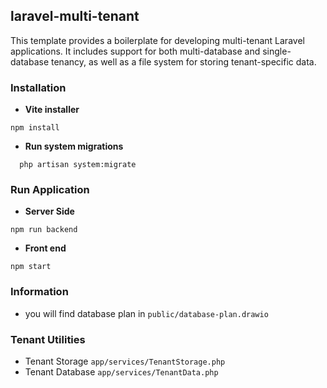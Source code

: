 ## laravel-multi-tenant
This template provides a boilerplate for developing multi-tenant Laravel applications. It includes support for both multi-database and single-database tenancy, as well as a file system for storing tenant-specific data.

### Installation
- **Vite installer**
```shell
npm install
```
- **Run system migrations**
```shell
  php artisan system:migrate
```

### Run Application
- **Server Side**
```shell
npm run backend
```
- **Front end**
```shell
npm start
```

### Information
- you will find database plan in `public/database-plan.drawio`

### Tenant Utilities
- Tenant Storage `app/services/TenantStorage.php`
- Tenant Database `app/services/TenantData.php`
